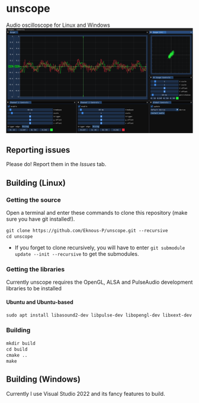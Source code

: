 # unscope

Audio oscilloscope for Linux and Windows
![screenshot](assets/scr1.png)

## Reporting issues

Please do! Report them in the *Issues* tab.

## Building (Linux)

### Getting the source

Open a terminal and enter these commands to clone this repository (make sure you have git installed!).
```
git clone https://github.com/Eknous-P/unscope.git --recursive
cd unscope
```

- If you forget to clone recursively, you will have to enter
`git submodule update --init --recursive`
to get the submodules.

### Getting the libraries

Currently unscope requires the OpenGL, ALSA and PulseAudio development libraries to be installed

#### Ubuntu and Ubuntu-based
```
sudo apt install libasound2-dev libpulse-dev libopengl-dev libxext-dev
```

### Building

```
mkdir build
cd build
cmake ..
make
```

## Building (Windows)

Currently I use Visual Studio 2022 and its fancy features to build.